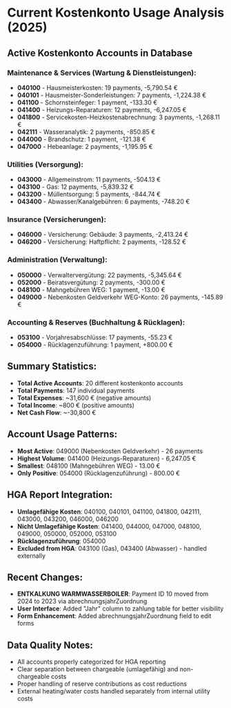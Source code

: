 # Current Kostenkonto Usage Analysis (2025)

## Active Kostenkonto Accounts in Database

### Maintenance & Services (Wartung & Dienstleistungen):
- **040100** - Hausmeisterkosten: 19 payments, -5,790.54 €
- **040101** - Hausmeister-Sonderleistungen: 7 payments, -1,224.38 €
- **041100** - Schornsteinfeger: 1 payment, -133.30 €
- **041400** - Heizungs-Reparaturen: 12 payments, -6,247.05 €
- **041800** - Servicekosten-Heizkostenabrechnung: 3 payments, -1,268.11 €
- **042111** - Wasseranalytik: 2 payments, -850.85 €
- **044000** - Brandschutz: 1 payment, -121.38 €
- **047000** - Hebeanlage: 2 payments, -1,195.95 €

### Utilities (Versorgung):
- **043000** - Allgemeinstrom: 11 payments, -504.13 €
- **043100** - Gas: 12 payments, -5,839.32 €
- **043200** - Müllentsorgung: 5 payments, -844.74 €
- **043400** - Abwasser/Kanalgebühren: 6 payments, -748.20 €

### Insurance (Versicherungen):
- **046000** - Versicherung: Gebäude: 3 payments, -2,413.24 €
- **046200** - Versicherung: Haftpflicht: 2 payments, -128.52 €

### Administration (Verwaltung):
- **050000** - Verwaltervergütung: 22 payments, -5,345.64 €
- **052000** - Beiratsvergütung: 2 payments, -300.00 €
- **048100** - Mahngebühren WEG: 1 payment, -13.00 €
- **049000** - Nebenkosten Geldverkehr WEG-Konto: 26 payments, -145.89 €

### Accounting & Reserves (Buchhaltung & Rücklagen):
- **053100** - Vorjahresabschlüsse: 17 payments, -55.23 €
- **054000** - Rücklagenzuführung: 1 payment, +800.00 €

## Summary Statistics:
- **Total Active Accounts**: 20 different kostenkonto accounts
- **Total Payments**: 147 individual payments
- **Total Expenses**: ~31,600 € (negative amounts)
- **Total Income**: ~800 € (positive amounts)
- **Net Cash Flow**: ~-30,800 €

## Account Usage Patterns:
- **Most Active**: 049000 (Nebenkosten Geldverkehr) - 26 payments
- **Highest Volume**: 041400 (Heizungs-Reparaturen) - 6,247.05 €
- **Smallest**: 048100 (Mahngebühren WEG) - 13.00 €
- **Only Positive**: 054000 (Rücklagenzuführung) - 800.00 €

## HGA Report Integration:
- **Umlagefähige Kosten**: 040100, 040101, 041100, 041800, 042111, 043000, 043200, 046000, 046200
- **Nicht Umlagefähige Kosten**: 041400, 044000, 047000, 048100, 049000, 050000, 052000, 053100
- **Rücklagenzuführung**: 054000
- **Excluded from HGA**: 043100 (Gas), 043400 (Abwasser) - handled externally

## Recent Changes:
- **ENTKALKUNG WARMWASSERBOILER**: Payment ID 10 moved from 2024 to 2023 via abrechnungsjahrZuordnung
- **User Interface**: Added "Jahr" column to zahlung table for better visibility
- **Form Enhancement**: Added abrechnungsjahrZuordnung field to edit forms

## Data Quality Notes:
- All accounts properly categorized for HGA reporting
- Clear separation between chargeable (umlagefähig) and non-chargeable costs
- Proper handling of reserve contributions as cost reductions
- External heating/water costs handled separately from internal utility costs